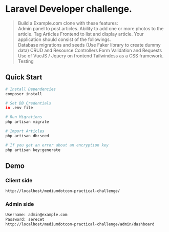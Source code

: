   

# Laravel Developer challenge.

> Build a Example.com clone with these features:  
Admin panel to post articles. 
Ability to add one or more photos to the article. 
Tag Articles Frontend to list and display article. 
Your application should consist of the followings.  
Database migrations and seeds (Use Faker library to create dummy data) 
CRUD and Resource Controllers 
Form Validation and Requests 
Use of VueJS / Jquery on frontend 
Tailwindcss as a CSS framework. 
Testing

## Quick Start

``` bash
# Install Dependencies
composer install

# Set DB Credentials 
in .env file

# Run Migrations
php artisan migrate

# Import Articles
php artisan db:seed

# If you get an error about an encryption key
php artisan key:generate
```

## Demo

### Client side
``` bash
http://localhost/mediumdotcom-practical-challenge/
```
### Admin side
``` bash
Username: admin@example.com
Password: serecet
http://localhost/mediumdotcom-practical-challenge/admin/dashboard
```
